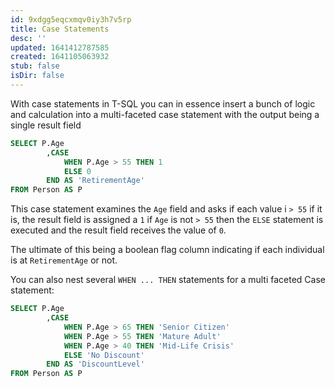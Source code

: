 ```yaml
---
id: 9xdgg5eqcxmqv0iy3h7v5rp
title: Case Statements
desc: ''
updated: 1641412787585
created: 1641105063932
stub: false
isDir: false
---
```



With case statements in T-SQL you can in essence insert a bunch of logic and calculation into a multi-faceted case statement with the output being a single result field

```sql
SELECT P.Age
		,CASE
			WHEN P.Age > 55	THEN 1
			ELSE 0
		END AS 'RetirementAge'
FROM Person AS P
```

This case statement examines the `Age` field and asks if each value i `> 55` if it is, the result field is assigned a `1` if `Age` is not `> 55` then the `ELSE` statement is executed and the result field receives the value of `0`. 

The ultimate of this being a boolean flag column indicating if each individual is at `RetirementAge` or not. 

You can also nest several `WHEN ... THEN` statements for a multi faceted Case statement:

```sql
SELECT P.Age
		,CASE
			WHEN P.Age > 65	THEN 'Senior Citizen'
			WHEN P.Age > 55	THEN 'Mature Adult'
			WHEN P.Age > 40	THEN 'Mid-Life Crisis'
			ELSE 'No Discount'
		END AS 'DiscountLevel'
FROM Person AS P
```
